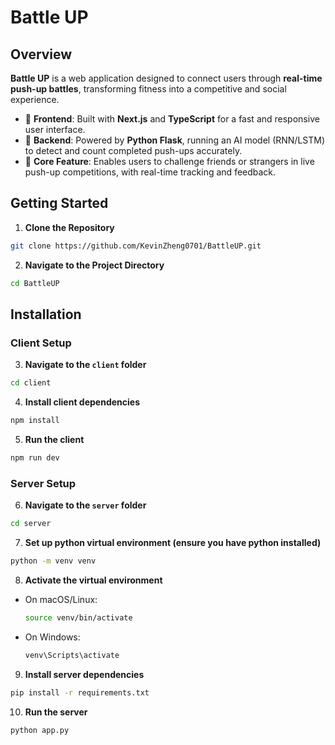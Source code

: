 # Battle UP

## Overview

**Battle UP** is a web application designed to connect users through **real-time push-up battles**, transforming fitness into a competitive and social experience.

- 🚀 **Frontend**: Built with **Next.js** and **TypeScript** for a fast and responsive user interface.
- 🧠 **Backend**: Powered by **Python Flask**, running an AI model (RNN/LSTM) to detect and count completed push-ups accurately.
- 💪 **Core Feature**: Enables users to challenge friends or strangers in live push-up competitions, with real-time tracking and feedback.

## Getting Started

1. **Clone the Repository**

```bash
git clone https://github.com/KevinZheng0701/BattleUP.git
```

2. **Navigate to the Project Directory**

```bash
cd BattleUP
```

## Installation

### Client Setup

3. **Navigate to the `client` folder**

```bash
cd client
```

4. **Install client dependencies**

```bash
npm install
```

5. **Run the client**

```bash
npm run dev
```

### Server Setup

6. **Navigate to the `server` folder**

```bash
cd server
```

7. **Set up python virtual environment (ensure you have python installed)**

```bash
python -m venv venv
```

8. **Activate the virtual environment**

- On macOS/Linux:

  ```bash
  source venv/bin/activate
  ```

- On Windows:

  ```bash
  venv\Scripts\activate
  ```

9. **Install server dependencies**

```bash
pip install -r requirements.txt
```

10. **Run the server**

```bash
python app.py
```
